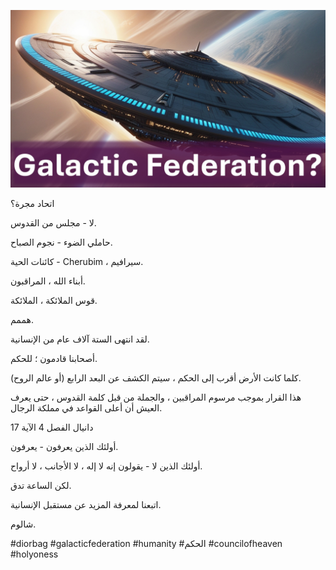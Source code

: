 ![Video cover image](../cover.jpg "cover photo")

اتحاد مجرة؟

لا - مجلس من القدوس.

حاملي الضوء - نجوم الصباح.

كائنات الحية - Cherubim ، سيرافيم.

أبناء الله ، المراقبون.

قوس الملائكة ، الملائكة.

هممم.

لقد انتهى الستة آلاف عام من الإنسانية.

أصحابنا قادمون ؛ للحكم.

كلما كانت الأرض أقرب إلى الحكم ، سيتم الكشف عن البعد الرابع (أو عالم الروح).

هذا القرار بموجب مرسوم المراقبين ، والجملة من قبل كلمة القدوس ، حتى يعرف العيش أن أعلى القواعد في مملكة الرجال.

دانيال الفصل 4 الآية 17

أولئك الذين يعرفون - يعرفون.

أولئك الذين لا - يقولون إنه لا إله ، لا الأجانب ، لا أرواح.

لكن الساعة تدق.

اتبعنا لمعرفة المزيد عن مستقبل الإنسانية.

شالوم.

#diorbag ​​#galacticfederation #humanity #الحكم #councilofheaven #holyoness